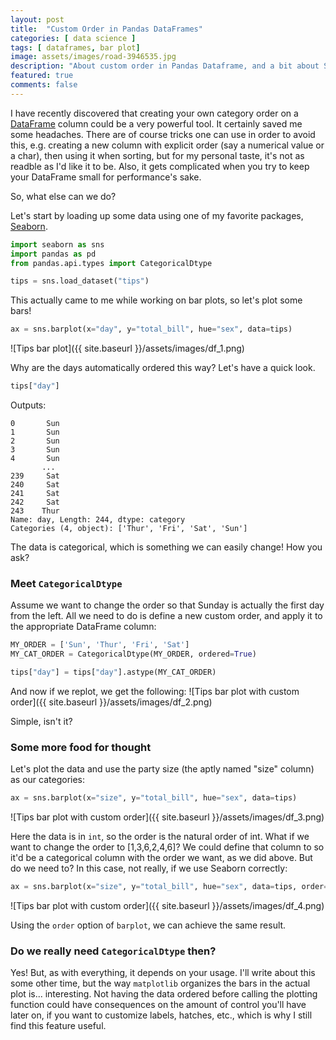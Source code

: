 ```yaml
---
layout: post
title:  "Custom Order in Pandas DataFrames"
categories: [ data science ]
tags: [ dataframes, bar plot]
image: assets/images/road-3946535.jpg
description: "About custom order in Pandas Dataframe, and a bit about Seaborn barplot."
featured: true
comments: false
---
```


I have recently discovered that creating your own category order on a <a href="https://pandas.pydata.org/pandas-docs/stable/reference/api/pandas.DataFrame.html" target="_blank">DataFrame</a> column could be a very powerful tool. It certainly saved me some headaches. 
There are of course tricks one can use in order to avoid this, e.g. creating a new column with explicit order (say a numerical value or a char), then using it when sorting, but for my personal taste, it's not as readble as I'd like it to be. Also, it gets complicated when you try to keep your DataFrame small for performance's sake.

So, what else can we do?

Let's start by loading up some data using one of my favorite packages, <a href="https://seaborn.pydata.org/" target="_blank">Seaborn</a>.
```python
import seaborn as sns
import pandas as pd
from pandas.api.types import CategoricalDtype

tips = sns.load_dataset("tips")
```
This actually came to me while working on bar plots, so let's plot some bars!

```python
ax = sns.barplot(x="day", y="total_bill", hue="sex", data=tips)
```
![Tips bar plot]({{ site.baseurl }}/assets/images/df_1.png)

Why are the days automatically ordered this way? Let's have a quick look.
```python
tips["day"]
```
Outputs:
```
0       Sun
1       Sun
2       Sun
3       Sun
4       Sun
       ... 
239     Sat
240     Sat
241     Sat
242     Sat
243    Thur
Name: day, Length: 244, dtype: category
Categories (4, object): ['Thur', 'Fri', 'Sat', 'Sun']
```

The data is categorical, which is something we can easily change! How you ask?

### Meet `CategoricalDtype`
Assume we want to change the order so that Sunday is actually the first day from the left. All we need to do is define a new custom order, and apply it to the appropriate DataFrame column:

```python
MY_ORDER = ['Sun', 'Thur', 'Fri', 'Sat']
MY_CAT_ORDER = CategoricalDtype(MY_ORDER, ordered=True)

tips["day"] = tips["day"].astype(MY_CAT_ORDER)
```

And now if we replot, we get the following:
![Tips bar plot with custom order]({{ site.baseurl }}/assets/images/df_2.png)

Simple, isn't it?


### Some more food for thought
Let's plot the data and use the party size (the aptly named "size" column) as our categories:
```python
ax = sns.barplot(x="size", y="total_bill", hue="sex", data=tips)
```
![Tips bar plot with custom order]({{ site.baseurl }}/assets/images/df_3.png)


Here the data is in `int`, so the order is the natural order of int. What if we want to change the order to [1,3,6,2,4,6]? We could define that column to so it'd be a categorical column with the order we want, as we did above. But do we need to? In this case, not really, if we use Seaborn correctly:

```python
ax = sns.barplot(x="size", y="total_bill", hue="sex", data=tips, order=[1,3,6,2,4,6])
```

![Tips bar plot with custom order]({{ site.baseurl }}/assets/images/df_4.png)

Using the `order` option of `barplot`, we can achieve the same result.


### Do we really need `CategoricalDtype` then?
Yes! But, as with everything, it depends on your usage. I'll write about this some other time, but the way `matplotlib` organizes the bars in the actual plot is... interesting. Not having the data ordered before calling the plotting function could have consequences on the amount of control you'll have later on, if you want to customize labels, hatches, etc., which is why I still find this feature useful.   
